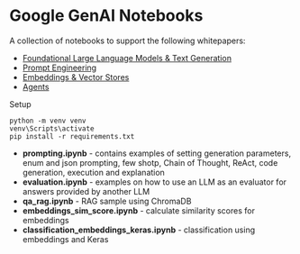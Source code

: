 # Google GenAI Notebooks

A collection of notebooks to support the following whitepapers:
- [Foundational Large Language Models & Text Generation](https://www.kaggle.com/whitepaper-foundational-llm-and-text-generation)
- [Prompt Engineering](https://www.kaggle.com/whitepaper-prompt-engineering)
- [Embeddings & Vector Stores](https://www.kaggle.com/whitepaper-embeddings-and-vector-stores)
- [Agents](https://www.kaggle.com/whitepaper-agents)

Setup

```
python -m venv venv
venv\Scripts\activate
pip install -r requirements.txt
```

- **prompting.ipynb** - contains examples of setting generation parameters, enum and json prompting, few shotp, Chain of Thought, ReAct, code generation, execution and explanation
- **evaluation.ipynb** - examples on how to use an LLM as an evaluator for answers provided by another LLM
- **qa_rag.ipynb** - RAG sample using ChromaDB
- **embeddings_sim_score.ipynb** - calculate similarity scores for embeddings
- **classification_embeddings_keras.ipynb** - classification using embeddings and Keras